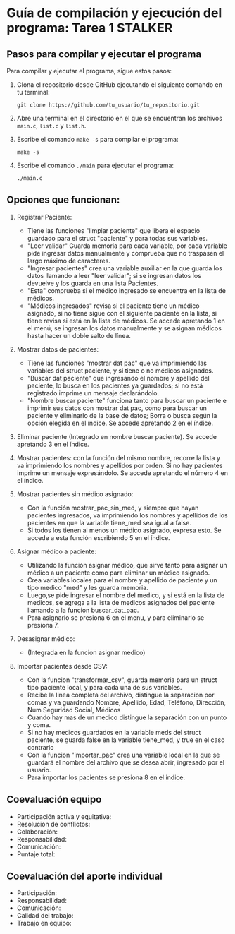 # Guía de compilación y ejecución del programa: Tarea 1  STALKER



## Pasos para compilar y ejecutar el programa

Para compilar y ejecutar el programa, sigue estos pasos:

1. Clona el repositorio desde GitHub ejecutando el siguiente comando en tu terminal:
    ```
    git clone https://github.com/tu_usuario/tu_repositorio.git
    ```
2. Abre una terminal en el directorio en el que se encuentran los archivos `main.c`, `list.c` y `list.h`.

3. Escribe el comando `make -s` para compilar el programa:
    ```
    make -s
    ```
4. Escribe el comando `./main` para ejecutar el programa:
    ```
    ./main.c
    ```


## Opciones que funcionan:

1. Registrar Paciente:
    - Tiene las funciones "limpiar paciente" que libera el espacio guardado para el struct "paciente" y para todas sus variables.
    - "Leer validar" Guarda memoria para cada variable, por cada variable pide ingresar datos manualmente y comprueba que no traspasen el largo máximo de caracteres.
    - "Ingresar pacientes" crea una variable auxiliar en la que guarda los datos llamando a leer "leer validar"; si se ingresan datos los devuelve y los guarda en una lista Pacientes.
    - "Esta" comprueba si el médico ingresado se encuentra en la lista de médicos.
    - "Médicos ingresados" revisa si el paciente tiene un médico asignado, si no tiene sigue con el siguiente paciente en la lista, si tiene revisa si está en la lista de médicos. Se accede apretando 1 en el menú, se ingresan los datos manualmente y se asignan médicos hasta hacer un doble salto de línea. 

2. Mostrar datos de pacientes:
    - Tiene las funciones "mostrar dat pac" que va imprimiendo las variables del struct paciente, y si tiene o no médicos asignados.
    - "Buscar dat paciente" que ingresando el nombre y apellido del paciente, lo busca en los pacientes ya guardados; si no está registrado imprime un mensaje declarándolo.
    - "Nombre buscar paciente" funciona tanto para buscar un paciente e imprimir sus datos con mostrar dat pac, como para buscar un paciente y eliminarlo de la base de datos; Borra o busca según la opción elegida en el índice. Se accede apretando 2 en el índice. 

3. Eliminar paciente (Integrado en nombre buscar paciente). Se accede apretando 3 en el índice.

4. Mostrar pacientes: con la función del mismo nombre, recorre la lista y va imprimiendo los nombres y apellidos por orden. Si no hay pacientes imprime un mensaje expresándolo. Se accede apretando el número 4 en el índice.

5. Mostrar pacientes sin médico asignado: 
    - Con la función mostrar_pac_sin_med, y siempre que hayan pacientes ingresados, va imprimiendo los nombres y apellidos de los pacientes en que la variable tiene_med sea igual a false. 
    - Si todos los tienen al menos un médico asignado, expresa esto. Se accede a esta función escribiendo 5 en el índice. 

6. Asignar médico a paciente: 
    - Utilizando la función asignar médico, que sirve tanto para asignar un médico a un paciente como para eliminar un médico asignado. 
    - Crea variables locales para el nombre y apellido de paciente y un tipo medico "med" y les guarda memoria. 
    - Luego,se pide ingresar el nombre del medico, y si está en la lista de medicos, se agrega a la lista de medicos asignados del paciente llamando a la funcion buscar_dat_pac.
    - Para asignarlo se presiona 6 en el menu, y para eliminarlo se presiona 7.

7. Desasignar médico:
    - (Integrada en la funcion asignar medico)
8. Importar pacientes desde CSV:
    - Con la funcion "transformar_csv", guarda memoria para un struct tipo paciente local, y para cada una de sus variables.
    - Recibe la linea completa del archivo, distingue la separacion por comas y va guardando Nombre, Apellido, Edad, Teléfono, Dirección, Num Seguridad Social, Médicos
    -  Cuando hay mas de un medico distingue la separación con un punto y coma.
    -  Si no hay medicos guardados en la variable meds del struct paciente, se guarda false en la variable tiene_med, y true en el caso contrario
    -  Con la funcion "importar_pac" crea una variable local en la que se guardará el nombre del archivo que se desea abrir, ingresado por el usuario.
    -  Para importar los pacientes se presiona 8 en el indice.


## Coevaluación equipo
- Participación activa y equitativa:
- Resolución de conflictos:
- Colaboración:
- Responsabilidad:
- Comunicación:
- Puntaje total:

## Coevaluación del aporte individual
- Participación:
- Responsabilidad:
- Comunicación:
- Calidad del trabajo:
- Trabajo en equipo:

